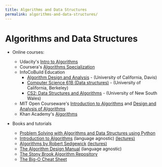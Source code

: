 ```yaml
---
title: Algorithms and Data Structures
permalink: algorithms-and-data-structures/
---
```


# Algorithms and Data Structures

- Online courses:

  - Udacity's [Intro to Algorithms](https://www.udacity.com/course/intro-to-algorithms--cs215)
  - Coursera's [Algorithms Specialization](https://www.coursera.org/specializations/algorithms)
  - InfoCoBuild Education
    - [Algorithm Design and Analysis](http://www.infocobuild.com/education/audio-video-courses/computer-science/ecs122a-fall2010-uc-davis.html) - (University of California, Davis)
    - [Computer Science 61B (Data structures)](http://www.infocobuild.com/education/audio-video-courses/computer-science/cs61b-berkeley.html) - (University of California, Berkeley)
    - [CS2: Data Structures and Algorithms](http://www.infocobuild.com/education/audio-video-courses/computer-science/cs2-data-structures-algorithms-unsw.html) - (University of New South Wales)
  - MIT Open Courseware's [Introduction to Algorithms](http://ocw.mit.edu/courses/electrical-engineering-and-computer-science/6-006-introduction-to-algorithms-fall-2011/) and [Design and Analysis of Algorithms](http://ocw.mit.edu/courses/electrical-engineering-and-computer-science/6-046j-design-and-analysis-of-algorithms-spring-2012/)
  - Khan Academy's [Algorithms](https://www.khanacademy.org/computing/computer-science/algorithms)

- Books and tutorials
  - [Problem Solving with Algorithms and Data Structures using Python](https://runestone.academy/runestone/books/published/pythonds/index.html)
  - [Introduction to Algorithms](http://www.amazon.com/Introduction-Algorithms-Thomas-H-Cormen/dp/0262033844) (language agnostic) [(lectures)](http://ocw.mit.edu/courses/electrical-engineering-and-computer-science/6-046j-introduction-to-algorithms-sma-5503-fall-2005/index.htm)
  - [Algorithms by Robert Sedgewick](http://algs4.cs.princeton.edu/home/) [(lectures)](https://www.coursera.org/course/algs4partI)
  - [The Algorithm Design Manual](http://www.amazon.com/Algorithm-Design-Manual-Steve-Skiena/dp/0387948600) (language agnostic)
  - [The Stony Brook Algorithm Repository](http://www3.cs.stonybrook.edu/~algorith/)
  - [The Big-O Cheat Sheet](http://bigocheatsheet.com/)
